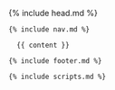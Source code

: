 <!DOCTYPE html>
<html>

  {% include head.md %}

  <body>

    {% include nav.md %}

      {{ content }}

    {% include footer.md %}

    {% include scripts.md %}

  </body>

</html>